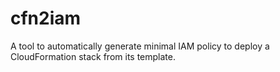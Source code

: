 # cfn2iam
A tool to automatically generate minimal IAM policy to deploy a CloudFormation stack from its template.
